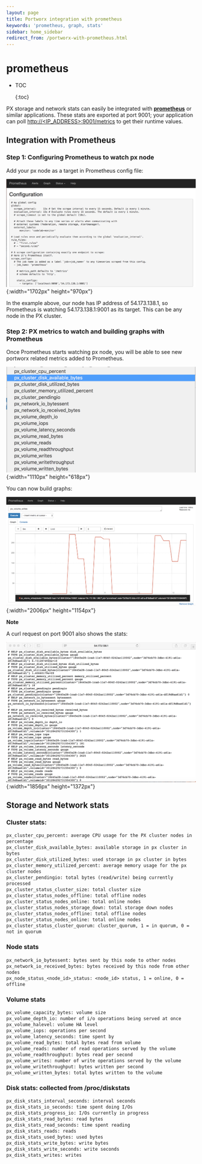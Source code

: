 ```yaml
---
layout: page
title: Portworx integration with prometheus
keywords: 'prometheus, graph, stats'
sidebar: home_sidebar
redirect_from: /portworx-with-prometheus.html
---
```


# prometheus

* TOC

  {:toc}

PX storage and network stats can easily be integrated with [**prometheus**](https://prometheus.io) or similar applications. These stats are exported at port 9001; your application can poll [http://&lt;IP\_ADDRESS&gt;:9001/metrics](http://<IP_ADDRESS>:9001/metrics) to get their runtime values.

## Integration with Prometheus

### Step 1: Configuring Prometheus to watch px node

Add your px node as a target in Prometheus config file:

![Prometheus Config File](../.gitbook/assets/prometheus-config.png){:width="1702px" height="970px"}

In the example above, our node has IP address of 54.173.138.1, so Prometheus is watching 54.173.138.1:9001 as its target. This can be any node in the PX cluster.

### Step 2: PX metrics to watch and building graphs with Prometheus

Once Prometheus starts watching px node, you will be able to see new portworx related metrics added to Prometheus.

![PX Metrics in Prometheus](../.gitbook/assets/px-metrics-in-prometheus.png){:width="1110px" height="618px"}

You can now build graphs:

![Building a Graph with Prometheus](../.gitbook/assets/building-a-graph-with-prometheus.png){:width="2006px" height="1154px"}

**Note**

A curl request on port 9001 also shows the stats:

![Curl Request on 9001](../.gitbook/assets/curl-request-on-9001.png){:width="1856px" height="1372px"}

## Storage and Network stats

### Cluster stats:

```text
px_cluster_cpu_percent: average CPU usage for the PX cluster nodes in percentage 
px_cluster_disk_available_bytes: available storage in px cluster in bytes
px_cluster_disk_utilized_bytes: used storage in px cluster in bytes
px_cluster_memory_utilized_percent: average memory usage for the px cluster nodes
px_cluster_pendingio: total bytes (read/write) being currently processed
px_cluster_status_cluster_size: total cluster size
px_cluster_status_nodes_offline: total offline nodes 
px_cluster_status_nodes_online: total online nodes 
px_cluster_status_nodes_storage_down: total storage down nodes 
px_cluster_status_nodes_offline: total offline nodes
px_cluster_status_nodes_online: total online nodes 
px_cluster_status_cluster_quorum: cluster_quorum, 1 = in quorum, 0 = not in quorum
```

### Node stats

```text
px_network_io_bytessent: bytes sent by this node to other nodes
px_network_io_received_bytes: bytes received by this node from other nodes
px_node_status_<node_id>_status: <node_id> status, 1 = online, 0 = offline
```

### Volume stats

```text
px_volume_capacity_bytes: volume size
px_volume_depth_io: number of i/o operations being served at once
px_volume_halevel: volume HA level
px_volume_iops: operations per second
px_volume_latency_seconds: time spent by
px_volume_read_bytes: total bytes read from volume
px_volume_reads: number of read operations served by the volume
px_volume_readthroughput: bytes read per second
px_volume_writes: number of write operations served by the volume
px_volume_writethroughput: bytes written per second
px_volume_written_bytes: total bytes written to the volume
```

### Disk stats: collected from /proc/diskstats

```text
px_disk_stats_interval_seconds: interval seconds
px_disk_stats_io_seconds: time spent doing I/Os 
px_disk_stats_progress_io: I/Os currently in progress
px_disk_stats_read_bytes: read bytes
px_disk_stats_read_seconds: time spent reading 
px_disk_stats_reads: reads
px_disk_stats_used_bytes: used bytes
px_disk_stats_write_bytes: write bytes
px_disk_stats_write_seconds: write seconds
px_disk_stats_writes: writes
```

